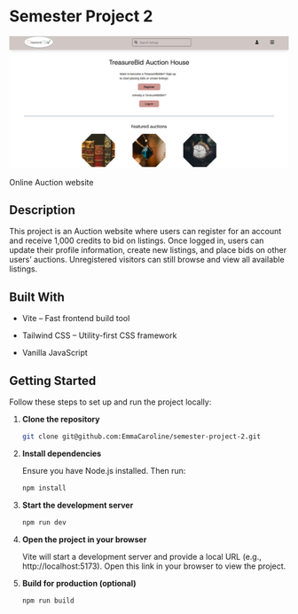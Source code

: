 # Semester Project 2

![Screenshot of the app](images/screenshot_treasurebid.png)

Online Auction website

## Description

This project is an Auction website where users can register for an account and receive 1,000 credits to bid on listings.
Once logged in, users can update their profile information, create new listings, and place bids on other users’ auctions.
Unregistered visitors can still browse and view all available listings.

## Built With

- Vite – Fast frontend build tool

- Tailwind CSS – Utility-first CSS framework

- Vanilla JavaScript

## Getting Started

Follow these steps to set up and run the project locally:

1. **Clone the repository**

   ```bash
   git clone git@github.com:EmmaCaroline/semester-project-2.git
   ```

2. **Install dependencies**

   Ensure you have Node.js installed. Then run:

   ```bash
   npm install
   ```

3. **Start the development server**

   ```bash
   npm run dev
   ```

4. **Open the project in your browser**

   Vite will start a development server and provide a local URL (e.g., http://localhost:5173). Open this link in your browser to view the project.

5. **Build for production (optional)**

   ```bash
   npm run build
   ```
